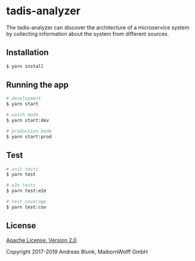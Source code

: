 # tadis-analyzer

The tadis-analyzer can discover the architecture of a microservice system by collecting information about the system from different sources.

## Installation

```bash
$ yarn install
```

## Running the app

```bash
# development
$ yarn start

# watch mode
$ yarn start:dev

# production mode
$ yarn start:prod
```

## Test

```bash
# unit tests
$ yarn test

# e2e tests
$ yarn test:e2e

# test coverage
$ yarn test:cov
```

## License

[Apache License, Version 2.0](LICENSE)

Copyright 2017-2019 Andreas Blunk, MaibornWolff GmbH
